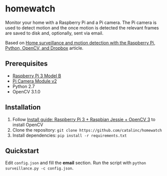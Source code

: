 # homewatch

Monitor your home with a Raspberry Pi and a Pi camera. The Pi camera is used to detect motion and 
the once motion is detected the relevant frames are saved to disk and, optionally, sent via email. 

Based on [Home surveillance and motion detection with the Raspberry Pi, Python, OpenCV, and Dropbox](http://www.pyimagesearch.com/2015/06/01/home-surveillance-and-motion-detection-with-the-raspberry-pi-python-and-opencv/) article.

## Prerequisites

- [Raspberry Pi 3 Model B](https://www.raspberrypi.org/products/raspberry-pi-3-model-b/)
- [Pi Camera Module v2](https://www.raspberrypi.org/products/camera-module-v2/)
- Python 2.7
- OpenCV 3.1.0

## Installation

1. Follow [Install guide: Raspberry Pi 3 + Raspbian Jessie + OpenCV 3](http://www.pyimagesearch.com/2016/04/18/install-guide-raspberry-pi-3-raspbian-jessie-opencv-3/) to install OpenCV
2. Clone the repository: `git clone https://github.com/catalinc/homewatch`
3. Install dependencies: `pip install -r requirements.txt` 

## Quickstart

Edit `config.json` and fill the **email** section. Run the script with `python surveillance.py -c config.json`.